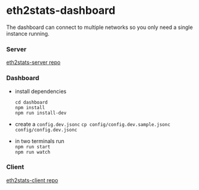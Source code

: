 # eth2stats-dashboard

The dashboard can connect to multiple networks so you only need a single instance running.

### Server

[eth2stats-server repo](https://github.com/ConsenSys/eth2stats-server)
  
### Dashboard

- install dependencies
  ```
  cd dashboard
  npm install
  npm run install-dev
  ```
  
- create a `config.dev.jsonc`
  `cp config/config.dev.sample.jsonc config/config.dev.jsonc`
  
- in two terminals run  
  `npm run start`  
  `npm run watch`
  
### Client

[eth2stats-client repo](https://github.com/Alethio/eth2stats-client)